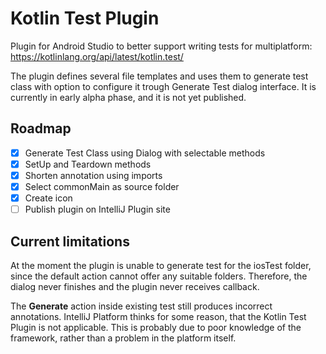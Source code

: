 # Kotlin Test Plugin
Plugin for Android Studio to better support writing tests for multiplatform: https://kotlinlang.org/api/latest/kotlin.test/

The plugin defines several file templates and uses them to generate test class with option to configure it trough Generate Test dialog interface. It is currently in early alpha phase, and it is not yet published.

## Roadmap
- [x] Generate Test Class using Dialog with selectable methods
- [x] SetUp and Teardown methods
- [x] Shorten annotation using imports
- [x] Select commonMain as source folder
- [x] Create icon
- [ ] Publish plugin on IntelliJ Plugin site

## Current limitations
At the moment the plugin is unable to generate test for the iosTest folder, since the default action cannot offer any suitable folders. Therefore, the dialog never finishes and the plugin never receives callback. 

The **Generate** action inside existing test still produces incorrect annotations. IntelliJ Platform thinks for some reason, that the Kotlin Test Plugin is not applicable. This is probably due to poor knowledge of the framework, rather than a problem in the platform itself.